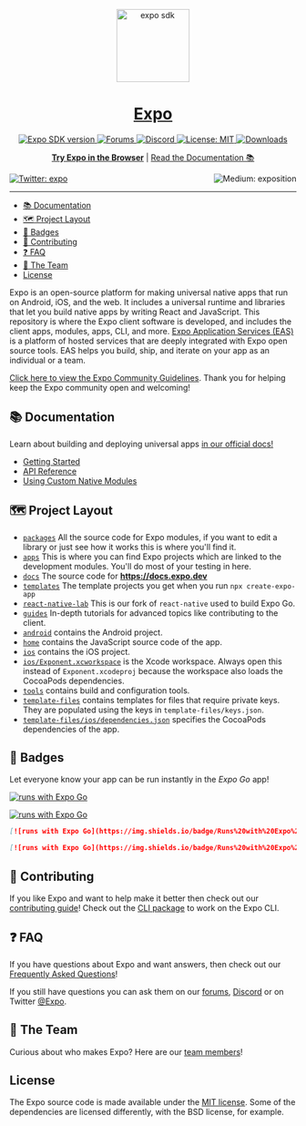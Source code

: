 <!-- Banner Image -->

<p align="center">
  <a href="https://expo.dev/">
    <img alt="expo sdk" height="128" src="./.github/resources/banner.png">
    <h1 align="center">Expo</h1>
  </a>
</p>

<p align="center">
   <a aria-label="SDK version" href="https://www.npmjs.com/package/expo" target="_blank">
    <img alt="Expo SDK version" src="https://img.shields.io/npm/v/expo.svg?style=flat-square&label=SDK&labelColor=000000&color=4630EB" />
  </a>
  <a aria-label="Join our forums" href="https://forums.expo.dev" target="_blank">
    <img alt="Forums" src="https://img.shields.io/badge/Ask%20Questions%20-blue.svg?style=flat-square&logo=discourse&logoWidth=15&labelColor=000000&color=4630EB" />
  </a>
  <a aria-label="Join our Discord" href="https://chat.expo.dev" target="_blank">
    <img alt="Discord" src="https://img.shields.io/discord/695411232856997968.svg?style=flat-square&labelColor=000000&color=4630EB&logo=discord&logoColor=FFFFFF&label=" />
  </a>
  <a aria-label="Expo is free to use" href="https://github.com/expo/expo/blob/main/LICENSE" target="_blank">
    <img alt="License: MIT" src="https://img.shields.io/badge/License-MIT-success.svg?style=flat-square&color=33CC12" target="_blank" />
  </a>
  <a aria-label="expo downloads" href="http://www.npmtrends.com/expo" target="_blank">
    <img alt="Downloads" src="https://img.shields.io/npm/dm/expo.svg?style=flat-square&labelColor=gray&color=33CC12&label=Downloads" />
  </a>
</p>

<p align="center">
  <a aria-label="try expo with snack" href="https://snack.expo.dev"><b>Try Expo in the Browser</b></a>
 |
  <a aria-label="expo documentation" href="https://docs.expo.dev">Read the Documentation 📚</a>
</p>

<p>
  <a aria-label="Follow @expo on Twitter" href="https://twitter.com/intent/follow?screen_name=expo" target="_blank">
    <img  alt="Twitter: expo" src="https://img.shields.io/twitter/follow/expo.svg?style=flat-square&label=Follow%20%40expo&logo=TWITTER&logoColor=FFFFFF&labelColor=00aced&logoWidth=15&color=lightgray" target="_blank" />
  </a>
  <a aria-label="Follow Expo on Medium" href="https://blog.expo.dev">
    <img align="right" alt="Medium: exposition" src="https://img.shields.io/badge/Learn%20more%20on%20our%20blog-lightgray.svg?style=flat-square" target="_blank" />
  </a>
</p>
  
---

- [📚 Documentation](#-documentation)
- [🗺 Project Layout](#-project-layout)
- [🏅 Badges](#-badges)
- [👏 Contributing](#-contributing)
- [❓ FAQ](#-faq)
- [💙 The Team](#-the-team)
- [License](#license)

Expo is an open-source platform for making universal native apps that run on Android, iOS, and the web. It includes a universal runtime and libraries that let you build native apps by writing React and JavaScript. This repository is where the Expo client software is developed, and includes the client apps, modules, apps, CLI, and more. [Expo Application Services (EAS)](https://expo.dev/eas) is a platform of hosted services that are deeply integrated with Expo open source tools. EAS helps you build, ship, and iterate on your app as an individual or a team.

[Click here to view the Expo Community Guidelines](https://expo.dev/guidelines). Thank you for helping keep the Expo community open and welcoming!

## 📚 Documentation

<p>Learn about building and deploying universal apps <a aria-label="expo documentation" href="https://docs.expo.dev">in our official docs!</a></p>

- [Getting Started](https://docs.expo.dev/)
- [API Reference](https://docs.expo.dev/versions/latest/)
- [Using Custom Native Modules](https://docs.expo.dev/workflow/customizing/)

## 🗺 Project Layout

- [`packages`](/packages) All the source code for Expo modules, if you want to edit a library or just see how it works this is where you'll find it.
- [`apps`](/apps) This is where you can find Expo projects which are linked to the development modules. You'll do most of your testing in here.
- [`docs`](/docs) The source code for **https://docs.expo.dev**
- [`templates`](/templates) The template projects you get when you run `npx create-expo-app`
- [`react-native-lab`](/react-native-lab) This is our fork of `react-native` used to build Expo Go.
- [`guides`](/guides) In-depth tutorials for advanced topics like contributing to the client.
- [`android`](/android) contains the Android project.
- [`home`](/home) contains the JavaScript source code of the app.
- [`ios`](/ios) contains the iOS project.
- [`ios/Exponent.xcworkspace`](/ios) is the Xcode workspace. Always open this instead of `Exponent.xcodeproj` because the workspace also loads the CocoaPods dependencies.
- [`tools`](/tools) contains build and configuration tools.
- [`template-files`](/template-files) contains templates for files that require private keys. They are populated using the keys in `template-files/keys.json`.
- [`template-files/ios/dependencies.json`](/template-files/ios/dependencies.json) specifies the CocoaPods dependencies of the app.

## 🏅 Badges

Let everyone know your app can be run instantly in the _Expo Go_ app!
<br/>

[![runs with Expo Go](https://img.shields.io/badge/Runs%20with%20Expo%20Go-000.svg?style=flat-square&logo=EXPO&labelColor=f3f3f3&logoColor=000)](https://expo.dev/client)

[![runs with Expo Go](https://img.shields.io/badge/Runs%20with%20Expo%20Go-4630EB.svg?style=flat-square&logo=EXPO&labelColor=f3f3f3&logoColor=000)](https://expo.dev/client)

```md
[![runs with Expo Go](https://img.shields.io/badge/Runs%20with%20Expo%20Go-000.svg?style=flat-square&logo=EXPO&labelColor=f3f3f3&logoColor=000)](https://expo.dev/client)

[![runs with Expo Go](https://img.shields.io/badge/Runs%20with%20Expo%20Go-4630EB.svg?style=flat-square&logo=EXPO&labelColor=f3f3f3&logoColor=000)](https://expo.dev/client)
```

## 👏 Contributing

If you like Expo and want to help make it better then check out our [contributing guide](/CONTRIBUTING.md)! Check out the [CLI package](https://github.com/expo/expo/tree/main/packages/%40expo/cli) to work on the Expo CLI.

## ❓ FAQ

If you have questions about Expo and want answers, then check out our [Frequently Asked Questions](https://docs.expo.dev/versions/latest/introduction/faq/)!

If you still have questions you can ask them on our [forums](https://forums.expo.dev), [Discord](https://chat.expo.dev) or on Twitter [@Expo](https://twitter.com/expo).

## 💙 The Team

Curious about who makes Expo? Here are our [team members](https://expo.dev/about)!

## License

The Expo source code is made available under the [MIT license](LICENSE). Some of the dependencies are licensed differently, with the BSD license, for example.
